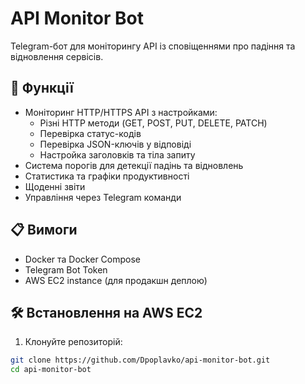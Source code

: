 # API Monitor Bot

Telegram-бот для моніторингу API із сповіщеннями про падіння та відновлення сервісів.

## 🚀 Функції

- Моніторинг HTTP/HTTPS API з настройками:
  - Різні HTTP методи (GET, POST, PUT, DELETE, PATCH)
  - Перевірка статус-кодів
  - Перевірка JSON-ключів у відповіді
  - Настройка заголовків та тіла запиту
- Система порогів для детекції падінь та відновлень
- Статистика та графіки продуктивності
- Щоденні звіти
- Управління через Telegram команди

## 📋 Вимоги

- Docker та Docker Compose
- Telegram Bot Token
- AWS EC2 instance (для продакшн деплою)

## 🛠 Встановлення на AWS EC2

1. Клонуйте репозиторій:
```bash
git clone https://github.com/Dpoplavko/api-monitor-bot.git
cd api-monitor-bot